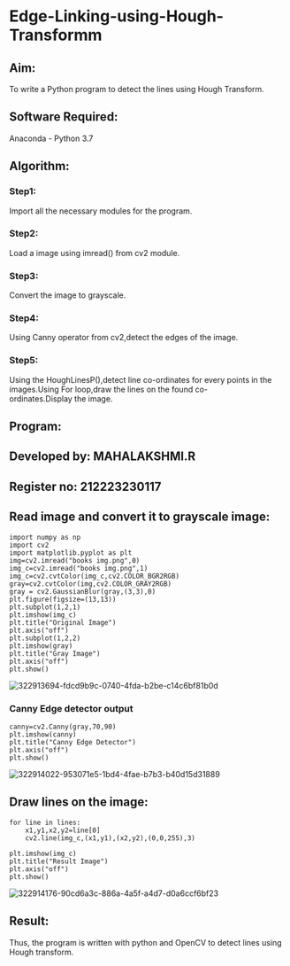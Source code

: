 # Edge-Linking-using-Hough-Transformm
## Aim:
To write a Python program to detect the lines using Hough Transform.

## Software Required:
Anaconda - Python 3.7

## Algorithm:
### Step1:

Import all the necessary modules for the program.
### Step2:

Load a image using imread() from cv2 module.
### Step3:

Convert the image to grayscale.
### Step4:

Using Canny operator from cv2,detect the edges of the image.
### Step5:

Using the HoughLinesP(),detect line co-ordinates for every points in the images.Using For loop,draw the lines on the found co-ordinates.Display the image.

## Program:
## Developed by: MAHALAKSHMI.R
## Register no: 212223230117
## Read image and convert it to grayscale image:
```
import numpy as np
import cv2
import matplotlib.pyplot as plt
img=cv2.imread("books img.png",0)
img_c=cv2.imread("books img.png",1)
img_c=cv2.cvtColor(img_c,cv2.COLOR_BGR2RGB)
gray=cv2.cvtColor(img,cv2.COLOR_GRAY2RGB)
gray = cv2.GaussianBlur(gray,(3,3),0)
plt.figure(figsize=(13,13))
plt.subplot(1,2,1)
plt.imshow(img_c)
plt.title("Original Image")
plt.axis("off")
plt.subplot(1,2,2)
plt.imshow(gray)
plt.title("Gray Image")
plt.axis("off")
plt.show()
```
![322913694-fdcd9b9c-0740-4fda-b2be-c14c6bf81b0d](https://github.com/user-attachments/assets/38f7bbfd-411c-4cb9-ae83-27cd3f7f7a65)
### Canny Edge detector output
```
canny=cv2.Canny(gray,70,90)
plt.imshow(canny)
plt.title("Canny Edge Detector")
plt.axis("off")
plt.show()
```
![322914022-953071e5-1bd4-4fae-b7b3-b40d15d31889](https://github.com/user-attachments/assets/e33ad797-ffc6-4dbe-8d24-7f0cebe058ac)
## Draw lines on the image:
```
for line in lines:
    x1,y1,x2,y2=line[0]
    cv2.line(img_c,(x1,y1),(x2,y2),(0,0,255),3)
```
```
plt.imshow(img_c)
plt.title("Result Image")
plt.axis("off")
plt.show()
```

![322914176-90cd6a3c-886a-4a5f-a4d7-d0a6ccf6bf23](https://github.com/user-attachments/assets/d3381622-1384-455e-9b0d-0b9b48a2f78a)

## Result:
Thus, the program is written with python and OpenCV to detect lines using Hough transform.
